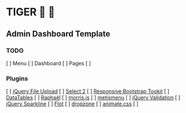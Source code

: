 # TIGER :tiger: :tiger2:

## Admin Dashboard Template

### TODO
[ ] Menu
[ ] Dashboard
[ ] Pages
[ ] 

### Plugins
[ ] [jQuery File Upload](https://github.com/blueimp/jQuery-File-Upload)
[ ] [Select 2](https://github.com/select2/select2)
[ ] [Responsive Bootstrap Tookit](https://github.com/maciej-gurban/responsive-bootstrap-toolkit)
[ ] [DataTables](https://datatables.net/download/index)
[ ] [Raphaël](https://github.com/DmitryBaranovskiy/raphael/)
[ ] [morris.js](https://github.com/morrisjs/morris.js)
[ ] [metismenu](https://github.com/onokumus/metismenu)
[ ] [jQuery Validation](https://github.com/jquery-validation/jquery-validation)
[ ] [jQuery Sparkline](http://omnipotent.net/jquery.sparkline/#s-download)
[ ] [Flot](http://www.flotcharts.org/)
[ ] [dropzone](https://github.com/enyo/dropzone/)
[ ] [animate.css](https://github.com/daneden/animate.css)
[ ] []()